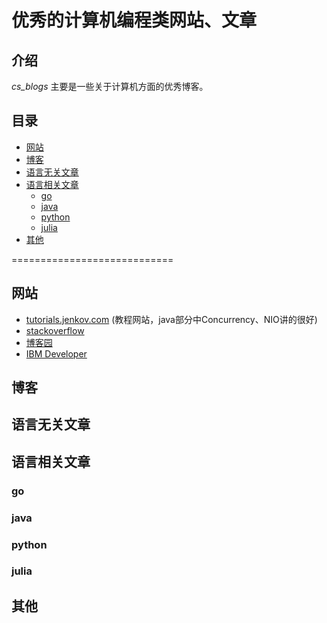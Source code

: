 # 优秀的计算机编程类网站、文章

## 介绍
*cs_blogs* 主要是一些关于计算机方面的优秀博客。

## 目录
- [网站](#网站)
- [博客](#博客)
- [语言无关文章](#语言无关文章)
- [语言相关文章](#语言相关文章)
    - [go](#go)
    - [java](#java)
    - [python](#python)
    - [julia](#julia)
- [其他](#其他)

============================

## 网站

- [tutorials.jenkov.com](http://tutorials.jenkov.com/) (教程网站，java部分中Concurrency、NIO讲的很好)
- [stackoverflow](https://stackoverflow.com/)
- [博客园](https://www.cnblogs.com/)
- [IBM Developer](https://www.ibm.com/developerworks/cn/topics/)


## 博客

## 语言无关文章

## 语言相关文章

### go

### java

### python

### julia

## 其他

